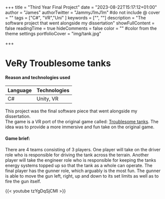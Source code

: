 +++
title = "Third Year Final Project"
date = "2023-08-22T15:17:12+01:00"
author = "James"
authorTwitter = "JammyJ1mJ1m" #do not include @
cover = ""
tags = ["C#", "VR","Uni" ]
keywords = ["", ""]
description = "The software project that went alongside my dissertation"
showFullContent = false
readingTime = true
hideComments = false
color = "" #color from the theme settings
portfolioCover = "img/tank.jpg"

+++

# VeRy Troublesome tanks

#### Reason and technologies used

| Language    | Technologies|
| ----------- | ----------- |
| C#          |Unity, VR    |




This project was the final software piece that went alongside my dissertation.  
The game is a VR port of the original game called: [Troublesome tanks](https://www.youtube.com/watch?v=GafLNMRZxGI).
The idea was to provide a more immersive and fun take on the original game.


#### Game brief:
There are 4 teams consisting of 3 players. One player will take on the driver role who is responsible for driving the tank across the terrain. Another player will take the engineer role who is responsible for keeping the tanks energy systems topped up so that the tank as a whole can operate. The final player has the gunner role, which arguably is the most fun. The gunner is able to move the gun left, right, up and down to its set limits as well as to fire the gun itself.

{{< youtube tzYgDqSjCMI >}}

